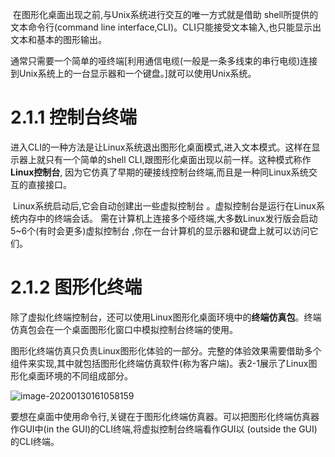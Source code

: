 ​			在图形化桌面出现之前,与Unix系统进行交互的唯一方式就是借助 shell所提供的文本命令行(command line interface,CLI)。CLI只能接受文本输入,也只能显示出文本和基本的图形输出。

​			通常只需要一个简单的哑终端[利用通信电缆(一般是一条多线束的串行电缆)连接到Unix系统上的一台显示器和一个键盘。]就可以使用Unix系统。

# 2.1.1 控制台终端

​			进入CLI的一种方法是让Linux系统退出图形化桌面模式,进入文本模式。这样在显示器上就只有一个简单的shell CLI,跟图形化桌面出现以前一样。这种模式称作**Linux控制台**, 因为它仿真了早期的硬接线控制台终端,而且是一种同Linux系统交互的直接接口。

​			Linux系统启动后,它会自动创建出一些虚拟控制台 。虚拟控制台是运行在Linux系统内存中的终端会话。 需在计算机上连接多个哑终端,大多数Linux发行版会启动5~6个(有时会更多)虚拟控制台 ,你在一台计算机的显示器和键盘上就可以访问它们。



# 2.1.2 图形化终端

​			除了虚拟化终端控制台，还可以使用Linux图形化桌面环境中的**终端仿真包**。终端仿真包会在一个桌面图形化窗口中模拟控制台终端的使用。

​			图形化终端仿真只负责Linux图形化体验的一部分。完整的体验效果需要借助多个组件来实现,其中就包括图形化终端仿真软件(称为客户端)。表2-1展示了Linux图形化桌面环境的不同组成部分。

![image-20200130161058159](/home/spartadad/.config/Typora/typora-user-images/image-20200130161058159.png)

​			要想在桌面中使用命令行,关键在于图形化终端仿真器。可以把图形化终端仿真器 作GUI中(in the GUI)的CLI终端,将虚拟控制台终端看作GUI以 (outside the GUI)的CLI终端。